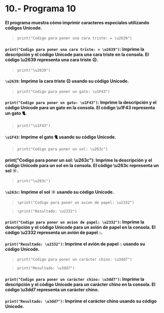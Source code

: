 # 10.- Programa 10
#### El programa muestra cómo imprimir caracteres especiales utilizando códigos Unicode.
> ```print("Codigo para poner una cara triste: = \u2639")```
#### ```print("Codigo para poner una cara triste: = \u2639")```: Imprime la descripción y el código Unicode para una cara triste en la consola. El código \u2639 representa una cara triste ☹.
> ```print("\u2639")```
#### ```\u2639```: Imprime la cara triste ☹ usando su código Unicode.
> ```print("Codigo para poner un gato: \u1F43")```
#### ```print("Codigo para poner un gato: \u1F43")```: Imprime la descripción y el código Unicode para un gato en la consola. El código \u1F43 representa un gato 🐈.
> ```print("\u1F43")```
#### ```\u1F43```: Imprime el gato 🐈 usando su código Unicode.
> ```print("Codigo para poner un sol: \u263c")```
#### print("Codigo para poner un sol: \u263c"): Imprime la descripción y el código Unicode para un sol en la consola. El código \u263c representa un sol ☼.
> ```print("\u263c")```
#### ```\u263c```: Imprime el sol ☼ usando su código Unicode.
> ```\print("Codigo para poner un avion de papel: \u2332") ```

> ```\print("Resultado: \u2332")```
#### ```print("Codigo para poner un avion de papel: \u2332")```: Imprime la descripción y el código Unicode para un avión de papel en la consola. El código \u2332 representa un avión de papel ⌂.
#### ```print("Resultado: \u2332")```: Imprime el avión de papel ⌂ usando su código Unicode.
> ```print("Codigo para poner un carácter chino: \u3dd7")```

> ```print("Resultado: \u3dd7")```
#### ```print("Codigo para poner un carácter chino: \u3dd7")```: Imprime la descripción y el código Unicode para un carácter chino en la consola. El código \u3dd7 representa un carácter chino.
#### ```print("Resultado: \u3dd7")```: Imprime el carácter chino usando su código Unicode.
